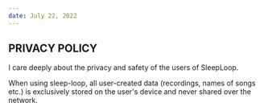 ```yaml
---
date: July 22, 2022
---
```


## PRIVACY POLICY

I care deeply about the privacy and safety of the users of SleepLoop.

When using sleep-loop, all user-created data (recordings, names of songs etc.)
is exclusively stored on the user's device and never shared over the network.

